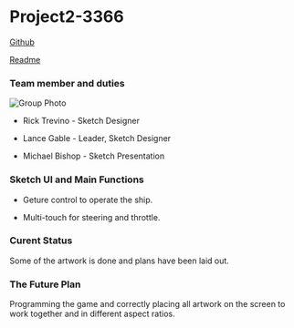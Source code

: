 # Project2-3366

[Github](https://github.com/The-Fireplace/P2.14)

[Readme](https://the-fireplace.github.io/P2.14)

### Team member and duties

![Group Photo](https://raw.githubusercontent.com/The-Fireplace/Project1-3366/master/resources/group_photo.png)

- Rick Trevino - Sketch Designer

- Lance Gable - Leader, Sketch Designer

- Michael Bishop - Sketch Presentation 

### Sketch UI and Main Functions

- Geture control to operate the ship.

- Multi-touch for steering and throttle.

### Curent Status

Some of the artwork is done and plans have been laid out.

### The Future Plan

Programming the game and correctly placing all artwork on the screen to work together and in different aspect ratios.